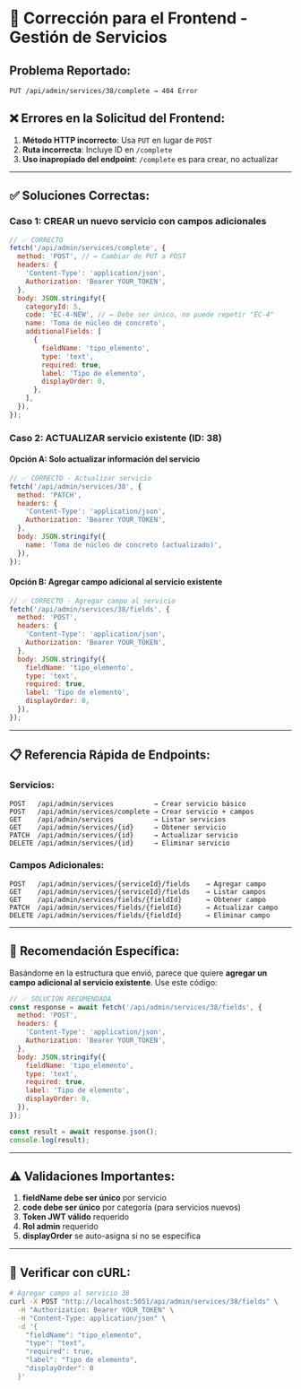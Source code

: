 # 🚨 Corrección para el Frontend - Gestión de Servicios

## **Problema Reportado:**

```
PUT /api/admin/services/38/complete → 404 Error
```

## **❌ Errores en la Solicitud del Frontend:**

1. **Método HTTP incorrecto**: Usa `PUT` en lugar de `POST`
2. **Ruta incorrecta**: Incluye ID en `/complete`
3. **Uso inapropiado del endpoint**: `/complete` es para crear, no actualizar

---

## **✅ Soluciones Correctas:**

### **Caso 1: CREAR un nuevo servicio con campos adicionales**

```javascript
// ✅ CORRECTO
fetch('/api/admin/services/complete', {
  method: 'POST', // ← Cambiar de PUT a POST
  headers: {
    'Content-Type': 'application/json',
    Authorization: 'Bearer YOUR_TOKEN',
  },
  body: JSON.stringify({
    categoryId: 5,
    code: 'EC-4-NEW', // ← Debe ser único, no puede repetir "EC-4"
    name: 'Toma de núcleo de concreto',
    additionalFields: [
      {
        fieldName: 'tipo_elemento',
        type: 'text',
        required: true,
        label: 'Tipo de elemento',
        displayOrder: 0,
      },
    ],
  }),
});
```

### **Caso 2: ACTUALIZAR servicio existente (ID: 38)**

#### Opción A: Solo actualizar información del servicio

```javascript
// ✅ CORRECTO - Actualizar servicio
fetch('/api/admin/services/38', {
  method: 'PATCH',
  headers: {
    'Content-Type': 'application/json',
    Authorization: 'Bearer YOUR_TOKEN',
  },
  body: JSON.stringify({
    name: 'Toma de núcleo de concreto (actualizado)',
  }),
});
```

#### Opción B: Agregar campo adicional al servicio existente

```javascript
// ✅ CORRECTO - Agregar campo al servicio
fetch('/api/admin/services/38/fields', {
  method: 'POST',
  headers: {
    'Content-Type': 'application/json',
    Authorization: 'Bearer YOUR_TOKEN',
  },
  body: JSON.stringify({
    fieldName: 'tipo_elemento',
    type: 'text',
    required: true,
    label: 'Tipo de elemento',
    displayOrder: 0,
  }),
});
```

---

## **📋 Referencia Rápida de Endpoints:**

### **Servicios:**

```
POST   /api/admin/services          → Crear servicio básico
POST   /api/admin/services/complete → Crear servicio + campos
GET    /api/admin/services          → Listar servicios
GET    /api/admin/services/{id}     → Obtener servicio
PATCH  /api/admin/services/{id}     → Actualizar servicio
DELETE /api/admin/services/{id}     → Eliminar servicio
```

### **Campos Adicionales:**

```
POST   /api/admin/services/{serviceId}/fields    → Agregar campo
GET    /api/admin/services/{serviceId}/fields    → Listar campos
GET    /api/admin/services/fields/{fieldId}      → Obtener campo
PATCH  /api/admin/services/fields/{fieldId}      → Actualizar campo
DELETE /api/admin/services/fields/{fieldId}      → Eliminar campo
```

---

## **🎯 Recomendación Específica:**

Basándome en la estructura que envió, parece que quiere **agregar un campo adicional al servicio existente**. Use este código:

```javascript
// ✅ SOLUCIÓN RECOMENDADA
const response = await fetch('/api/admin/services/38/fields', {
  method: 'POST',
  headers: {
    'Content-Type': 'application/json',
    Authorization: 'Bearer YOUR_TOKEN',
  },
  body: JSON.stringify({
    fieldName: 'tipo_elemento',
    type: 'text',
    required: true,
    label: 'Tipo de elemento',
    displayOrder: 0,
  }),
});

const result = await response.json();
console.log(result);
```

---

## **⚠️ Validaciones Importantes:**

1. **fieldName debe ser único** por servicio
2. **code debe ser único** por categoría (para servicios nuevos)
3. **Token JWT válido** requerido
4. **Rol admin** requerido
5. **displayOrder** se auto-asigna si no se especifica

---

## **🧪 Verificar con cURL:**

```bash
# Agregar campo al servicio 38
curl -X POST "http://localhost:5051/api/admin/services/38/fields" \
  -H "Authorization: Bearer YOUR_TOKEN" \
  -H "Content-Type: application/json" \
  -d '{
    "fieldName": "tipo_elemento",
    "type": "text",
    "required": true,
    "label": "Tipo de elemento",
    "displayOrder": 0
  }'
```
